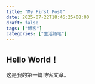 ```yaml
---
title: "My First Post"
date: 2025-07-22T18:46:25+08:00
draft: false
tags: ["博客"]
categories: ["生活随笔"]
---
```


## Hello World！

这是我的第一篇博客文章。